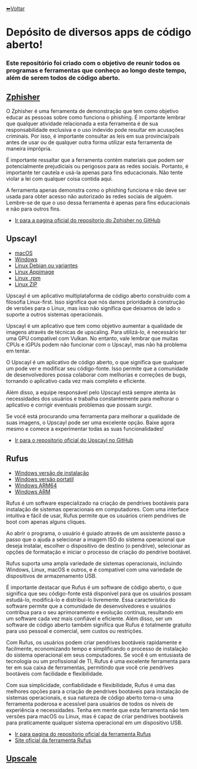 [⬅Voltar](https://memorise-codigos.github.io)
# Depósito de diversos apps de código aberto!
### Este repositório foi criado com o objetivo de reunir todos os programas e ferramentas que conheço ao longo deste tempo, além de serem todos de código aberto.
## [Zphisher](https://github.com/cloud-xjosematheus/Deposito-de-apps-incrives/releases/download/zphisher/zphisher.zip)
O Zphisher é uma ferramenta de demonstração que tem como objetivo educar as pessoas sobre como funciona o phishing. É importante lembrar que qualquer atividade relacionada a esta ferramenta é de sua responsabilidade exclusiva e o uso indevido pode resultar em acusações criminais. Por isso, é importante consultar as leis em sua província/país antes de usar ou de qualquer outra forma utilizar esta ferramenta de maneira imprópria.

É importante ressaltar que a ferramenta contém materiais que podem ser potencialmente prejudiciais ou perigosos para as redes sociais. Portanto, é importante ter cautela e usá-la apenas para fins educacionais. Não tente violar a lei com qualquer coisa contida aqui.

A ferramenta apenas demonstra como o phishing funciona e não deve ser usada para obter acesso não autorizado às redes sociais de alguém. Lembre-se de que o uso dessa ferramenta é apenas para fins educacionais e não para outros fins.
- [Ir para a pagina oficial do repositorio do Zphisher no GitHub](https://github.com/htr-tech/zphisher)
## Upscayl
- [macOS](https://github.com/cloud-xjosematheus/Deposito-de-apps-incrives/releases/download/res/upscayl-2.0.1-mac.dmg)
- [Windows](https://github.com/cloud-xjosematheus/Deposito-de-apps-incrives/releases/download/res/upscayl-2.0.1-win.exe)
- [Linux Debian ou variantes](https://github.com/cloud-xjosematheus/Deposito-de-apps-incrives/releases/download/res/upscayl-2.0.1-linux.deb)
- [Linux Appimage](https://github.com/cloud-xjosematheus/Deposito-de-apps-incrives/releases/download/res/upscayl-2.0.1-linux.AppImage)
- [Linux .rpm](https://github.com/cloud-xjosematheus/Deposito-de-apps-incrives/releases/download/res/upscayl-2.0.1-linux.rpm)
- [Linux ZIP](https://github.com/cloud-xjosematheus/Deposito-de-apps-incrives/releases/download/res/upscayl-2.0.1-linux.zip)

Upscayl é um aplicativo multiplataforma de código aberto construído com a filosofia Linux-first. Isso significa que nós damos prioridade à construção de versões para o Linux, mas isso não significa que deixamos de lado o suporte a outros sistemas operacionais.

Upscayl é um aplicativo que tem como objetivo aumentar a qualidade de imagens através de técnicas de upscaling. Para utilizá-lo, é necessário ter uma GPU compatível com Vulkan. No entanto, vale lembrar que muitas CPUs e iGPUs podem não funcionar com o Upscayl, mas não há problema em tentar.

O Upscayl é um aplicativo de código aberto, o que significa que qualquer um pode ver e modificar seu código-fonte. Isso permite que a comunidade de desenvolvedores possa colaborar com melhorias e correções de bugs, tornando o aplicativo cada vez mais completo e eficiente.

Além disso, a equipe responsável pelo Upscayl está sempre atenta às necessidades dos usuários e trabalha constantemente para melhorar o aplicativo e corrigir eventuais problemas que possam surgir.

Se você está procurando uma ferramenta para melhorar a qualidade de suas imagens, o Upscayl pode ser uma excelente opção. Baixe agora mesmo e comece a experimentar todas as suas funcionalidades!
- [Ir para o repositorio oficial do Upscayl no GitHub](https://github.com/upscayl/upscayl)
## Rufus
- [Windows versão de instalação](https://github.com/Memorise-codigos/Deposito-de-apps-incrives/releases/download/Rufus/rufus-3.22.exe)
- [Windows versão portatil](https://github.com/Memorise-codigos/Deposito-de-apps-incrives/releases/download/Rufus/rufus-3.22.Portable.exe)
- [Windows ARM64](https://github.com/Memorise-codigos/Deposito-de-apps-incrives/releases/download/Rufus/rufus-3.22_arm64.exe)
- [Windows ARM](https://github.com/Memorise-codigos/Deposito-de-apps-incrives/releases/download/Rufus/rufus-3.22_arm.exe)

Rufus é um software especializado na criação de pendrives bootáveis para instalação de sistemas operacionais em computadores. Com uma interface intuitiva e fácil de usar, Rufus permite que os usuários criem pendrives de boot com apenas alguns cliques.

Ao abrir o programa, o usuário é guiado através de um assistente passo a passo que o ajuda a selecionar a imagem ISO do sistema operacional que deseja instalar, escolher o dispositivo de destino (o pendrive), selecionar as opções de formatação e iniciar o processo de criação do pendrive bootável.

Rufus suporta uma ampla variedade de sistemas operacionais, incluindo Windows, Linux, macOS e outros, e é compatível com uma variedade de dispositivos de armazenamento USB.

É importante destacar que Rufus é um software de código aberto, o que significa que seu código-fonte está disponível para que os usuários possam estudá-lo, modificá-lo e distribuí-lo livremente. Essa característica do software permite que a comunidade de desenvolvedores e usuários contribua para o seu aprimoramento e evolução contínua, resultando em um software cada vez mais confiável e eficiente. Além disso, ser um software de código aberto também significa que Rufus é totalmente gratuito para uso pessoal e comercial, sem custos ou restrições.

Com Rufus, os usuários podem criar pendrives bootáveis rapidamente e facilmente, economizando tempo e simplificando o processo de instalação do sistema operacional em seus computadores. Se você é um entusiasta de tecnologia ou um profissional de TI, Rufus é uma excelente ferramenta para ter em sua caixa de ferramentas, permitindo que você crie pendrives bootáveis com facilidade e flexibilidade.

Com sua simplicidade, confiabilidade e flexibilidade, Rufus é uma das melhores opções para a criação de pendrives bootáveis para instalação de sistemas operacionais, e sua natureza de código aberto torna-o uma ferramenta poderosa e acessível para usuários de todos os níveis de experiência e necessidades. Tenha em mente que esta ferramenta não tem versões para macOS ou Linux, mas é capaz de criar pendrives bootáveis para praticamente qualquer sistema operacional em um dispositivo USB.
- [Ir para pagina do repositorio oficial da ferramenta Rufus](https://github.com/pbatard/rufus)
- [Site oficial da ferramenta Rufus](https://rufus.ie/pt_BR/)

## [Upscale](https://github.com/cloud-xjosematheus/upscale.git)
